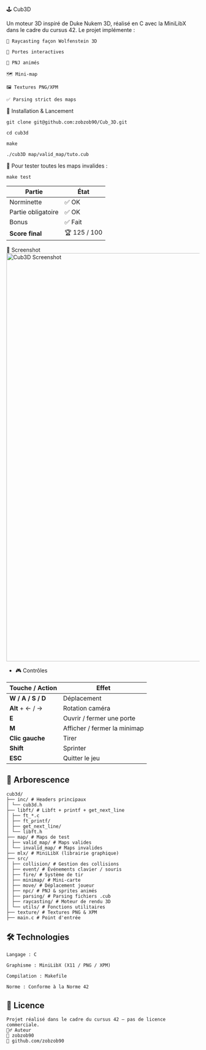 🕹️ Cub3D

Un moteur 3D inspiré de Duke Nukem 3D, réalisé en C avec la MiniLibX dans le cadre du cursus 42.
Le projet implémente :

    🎯 Raycasting façon Wolfenstein 3D

    🚪 Portes interactives

    🧍 PNJ animés

    🗺 Mini-map

    🖼 Textures PNG/XPM

    ✅ Parsing strict des maps

🚀 Installation & Lancement

    git clone git@github.com:zobzob90/Cub_3D.git
    
    cd cub3d
    
    make
    
    ./cub3D map/valid_map/tuto.cub

📌 Pour tester toutes les maps invalides :

    make test

| Partie             | État         |
| ------------------ | ------------ |
| Norminette         | ✅ OK         |
| Partie obligatoire | ✅ OK         |
| Bonus              | ✅ Fait       |
| **Score final**    | 🏆 125 / 100 |


📸 Screenshot
<img width="1902" height="1064" alt="Cub3D Screenshot" src="https://github.com/user-attachments/assets/2651c012-a039-476c-adf6-0f3fea82a9a8" />

- 🎮 Contrôles

| Touche / Action   | Effet                        |
| ----------------- | ---------------------------- |
| **W / A / S / D** | Déplacement                  |
| **Alt** + ← / →   | Rotation caméra              |
| **E**             | Ouvrir / fermer une porte    |
| **M**             | Afficher / fermer la minimap |
| **Clic gauche**   | Tirer                        |
| **Shift**         | Sprinter                     |
| **ESC**           | Quitter le jeu               |


## 📂 Arborescence

    cub3d/
    ├── inc/ # Headers principaux
    │ └── cub3d.h
    ├── libft/ # Libft + printf + get_next_line
    │ ├── ft_*.c
    │ ├── ft_printf/
    │ ├── get_next_line/
    │ └── libft.h
    ├── map/ # Maps de test
    │ ├── valid_map/ # Maps valides
    │ └── invalid_map/ # Maps invalides
    ├── mlx/ # MiniLibX (librairie graphique)
    ├── src/
    │ ├── collision/ # Gestion des collisions
    │ ├── event/ # Événements clavier / souris
    │ ├── fire/ # Système de tir
    │ ├── minimap/ # Mini-carte
    │ ├── move/ # Déplacement joueur
    │ ├── npc/ # PNJ & sprites animés
    │ ├── parsing/ # Parsing fichiers .cub
    │ ├── raycasting/ # Moteur de rendu 3D
    │ └── utils/ # Fonctions utilitaires
    ├── texture/ # Textures PNG & XPM
    ├── main.c # Point d'entrée

## 🛠️ Technologies

    Langage : C

    Graphisme : MiniLibX (X11 / PNG / XPM)

    Compilation : Makefile

    Norme : Conforme à la Norme 42

## 📜 Licence

    Projet réalisé dans le cadre du cursus 42 – pas de licence commerciale.
    🙋‍♂️ Auteur
    👤 zobzob90
    🔗 github.com/zobzob90
